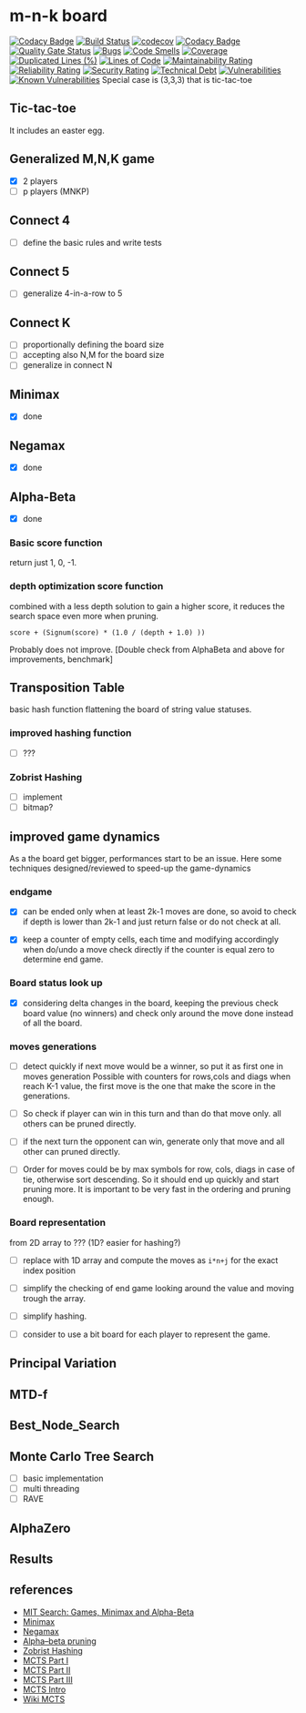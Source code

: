 # m-n-k board

[![Codacy Badge](https://api.codacy.com/project/badge/Grade/54629ae88ae34ead96cf6c20e31cfac7)](https://app.codacy.com/app/Raffaello/board-m-n-k?utm_source=github.com&utm_medium=referral&utm_content=Raffaello/board-m-n-k&utm_campaign=Badge_Grade_Dashboard)
[![Build Status](https://travis-ci.org/Raffaello/board-m-n-k.svg?branch=master)](https://travis-ci.org/Raffaello/board-m-n-k)
[![codecov](https://codecov.io/gh/Raffaello/board-m-n-k/branch/master/graph/badge.svg)](https://codecov.io/gh/Raffaello/board-m-n-k)
[![Codacy Badge](https://api.codacy.com/project/badge/Coverage/d2223a115b26431faa31d9da12587d2b)](https://www.codacy.com/app/Raffaello/board-m-n-k?utm_source=github.com&amp;utm_medium=referral&amp;utm_content=Raffaello/board-m-n-k&amp;utm_campaign=Badge_Coverage)
[![Quality Gate Status](https://sonarcloud.io/api/project_badges/measure?project=Raffaello_board-m-n-k&metric=alert_status)](https://sonarcloud.io/dashboard?id=Raffaello_board-m-n-k)
[![Bugs](https://sonarcloud.io/api/project_badges/measure?project=Raffaello_board-m-n-k&metric=bugs)](https://sonarcloud.io/dashboard?id=Raffaello_board-m-n-k)
[![Code Smells](https://sonarcloud.io/api/project_badges/measure?project=Raffaello_board-m-n-k&metric=code_smells)](https://sonarcloud.io/dashboard?id=Raffaello_board-m-n-k)
[![Coverage](https://sonarcloud.io/api/project_badges/measure?project=Raffaello_board-m-n-k&metric=coverage)](https://sonarcloud.io/dashboard?id=Raffaello_board-m-n-k)
[![Duplicated Lines (%)](https://sonarcloud.io/api/project_badges/measure?project=Raffaello_board-m-n-k&metric=duplicated_lines_density)](https://sonarcloud.io/dashboard?id=Raffaello_board-m-n-k)
[![Lines of Code](https://sonarcloud.io/api/project_badges/measure?project=Raffaello_board-m-n-k&metric=ncloc)](https://sonarcloud.io/dashboard?id=Raffaello_board-m-n-k)
[![Maintainability Rating](https://sonarcloud.io/api/project_badges/measure?project=Raffaello_board-m-n-k&metric=sqale_rating)](https://sonarcloud.io/dashboard?id=Raffaello_board-m-n-k)
[![Reliability Rating](https://sonarcloud.io/api/project_badges/measure?project=Raffaello_board-m-n-k&metric=reliability_rating)](https://sonarcloud.io/dashboard?id=Raffaello_board-m-n-k)
[![Security Rating](https://sonarcloud.io/api/project_badges/measure?project=Raffaello_board-m-n-k&metric=security_rating)](https://sonarcloud.io/dashboard?id=Raffaello_board-m-n-k)
[![Technical Debt](https://sonarcloud.io/api/project_badges/measure?project=Raffaello_board-m-n-k&metric=sqale_index)](https://sonarcloud.io/dashboard?id=Raffaello_board-m-n-k)
[![Vulnerabilities](https://sonarcloud.io/api/project_badges/measure?project=Raffaello_board-m-n-k&metric=vulnerabilities)](https://sonarcloud.io/dashboard?id=Raffaello_board-m-n-k)
[![Known Vulnerabilities](https://snyk.io/test/github/Raffaello/board-m-n-k/badge.svg?targetFile=build.sbt)](https://snyk.io/test/github/Raffaello/board-m-n-k?targetFile=build.sbt)
Special case is (3,3,3) that is tic-tac-toe

## Tic-tac-toe

It includes an easter egg.

## Generalized M,N,K game

- [x] 2 players
- [ ] p players (MNKP)

## Connect 4

- [ ] define the basic rules and write tests 

## Connect 5

- [ ] generalize 4-in-a-row to 5

## Connect K

- [ ] proportionally defining the board size
- [ ] accepting also N,M for the board size 
- [ ] generalize in connect N

## Minimax

- [x] done

## Negamax

- [x] done

## Alpha-Beta

- [x] done

### Basic score function

return just 1, 0, -1.

### depth optimization score function

combined with a less depth solution to gain a higher score, it reduces the search space even more when pruning.

`score + (Signum(score) * (1.0 / (depth + 1.0) ))`

Probably does not improve. [Double check from AlphaBeta and above for improvements, benchmark]

## Transposition Table

basic hash function flattening the board of string value statuses.

### improved hashing function

- [ ] ??? 

### Zobrist Hashing

- [ ] implement
- [ ] bitmap?

## improved game dynamics

As a the board get bigger, performances start to be an issue.
Here some techniques designed/reviewed to speed-up the game-dynamics

### endgame

- [X] can be ended only when at least 2k-1 moves are done,
so avoid to check if depth is lower than 2k-1 and just return false or do not check at all.

- [X] keep a counter of empty cells, each time and modifying accordingly when do/undo a move
  check directly if the counter is equal zero to determine end game.

### Board status look up

- [X] considering delta changes in the board,
keeping the previous check board value (no winners)
and check only around the move done instead of all the board.

### moves generations

- [ ] detect quickly if next move would be a winner, 
  so put it as first one in moves generation
  Possible with counters for rows,cols and diags when reach K-1 value,
  the first move is the one that make the score in the generations.
  
- [ ] So check if player can win in this turn and than do that move only. all others can be pruned directly.
- [ ] if the next turn the opponent can win, generate only that move and all other can pruned directly.  

- [ ] Order for moves could be by max symbols for row, cols, diags in case of tie, otherwise sort descending.
  So it should end up quickly and start pruning more.
  It is important to be very fast in the ordering and pruning enough.

### Board representation

from 2D array to ??? (1D? easier for hashing?)

- [ ] replace with 1D array and compute the moves as `i*n+j` for the exact index position

- [ ] simplify the checking of end game looking around the value and moving trough the array.
- [ ] simplify hashing.
- [ ] consider to use a bit board for each player to represent the game.

## Principal Variation

## MTD-f

## Best_Node_Search

## Monte Carlo Tree Search

- [ ] basic implementation
- [ ] multi threading
- [ ] RAVE

## AlphaZero

## Results

## references

- [MIT Search: Games, Minimax and Alpha-Beta](https://www.youtube.com/watch?v=STjW3eH0Cik)
- [Minimax](https://en.wikipedia.org/wiki/Minimax)
- [Negamax](https://en.wikipedia.org/wiki/Negamax)
- [Alpha–beta pruning](https://en.wikipedia.org/wiki/Alpha%E2%80%93beta_pruning)
- [Zobrist Hashing](https://en.wikipedia.org/wiki/Zobrist_hashing)
- [MCTS Part I](https://www.cs.swarthmore.edu/~bryce/cs63/s16/slides/2-15_MCTS.pdf)
- [MCTS Part II](https://www.cs.swarthmore.edu/~bryce/cs63/s16/slides/2-17_extending_mcts.pdf)
- [MCTS Part III](http://ccg.doc.gold.ac.uk/ccg_old/teaching/ludic_computing/ludic16.pdf)
- [MCTS Intro](https://jeffbradberry.com/posts/2015/09/intro-to-monte-carlo-tree-search/)
- [Wiki MCTS](https://en.wikipedia.org/wiki/Monte_Carlo_tree_search)
